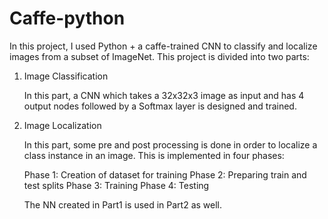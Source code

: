 # Caffe-python

In this project, I used Python + a caffe-trained CNN to classify and localize images from a subset of ImageNet. This project is divided into two parts:

1. Image Classification

	In this part, a CNN which takes a 32x32x3 image as input and has 4 output nodes followed by a Softmax layer is designed and trained. 

2. Image Localization

	In this part, some pre and post processing is done in order to localize a class instance in an image. This is implemented in four phases:
	
	Phase 1: Creation of dataset for training
	Phase 2: Preparing train and test splits
	Phase 3: Training
	Phase 4: Testing

	The NN created in Part1 is used in Part2 as well.
	

	


